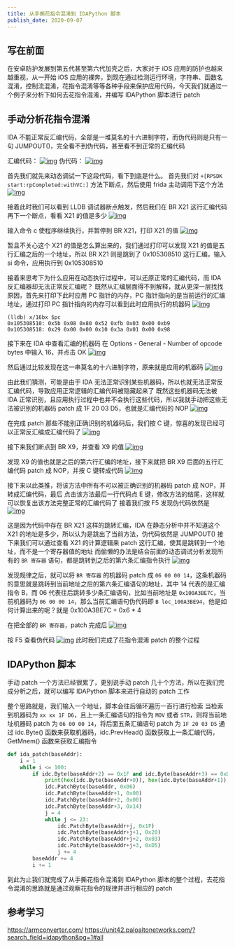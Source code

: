 ```yaml
---
title: 从手撕花指令混淆到 IDAPython 脚本
publish_date: 2020-09-07
---
```


## 写在前面

在安卓防护发展到第五代甚至第六代加壳之后，大家对于 iOS 应用的防护也越来越重视，从一开始 iOS 应用的裸奔，到现在通过检测运行环境，字符串、函数名混淆，控制流混淆，花指令混淆等等各种手段来保护应用代码，今天我们就通过一个例子来分析下如何去花指令混淆，并编写 IDAPython 脚本进行 patch

##  手动分析花指令混淆

IDA 不能正常反汇编代码，全部是一堆莫名的十六进制字符，而伪代码则是只有一句 JUMPOUT()，完全看不到伪代码，甚至看不到正常的汇编代码

汇编代码：
[![img](https://dwj1210.github.io/images/idapython_1.png)](../deobfuscation_with_IDAPython/deobfuscation_with_IDAPython_1.png)
伪代码：
[![img](https://dwj1210.github.io/images/idapython_2.png)](../deobfuscation_with_IDAPython/deobfuscation_with_IDAPython_2.png)

首先我们就先来动态调试一下这段代码，看下到底是什么。
首先我们对 `+[RPSDK start:rpCompleted:withVC:]` 方法下断点，然后使用 frida 主动调用下这个方法
[![img](https://dwj1210.github.io/images/idapython_3.png)](../deobfuscation_with_IDAPython/deobfuscation_with_IDAPython_3.png)

接着此时我们可以看到 LLDB 调试器断点触发，然后我们在 BR X21 这行汇编代码再下一个断点，看看 X21 的值是多少
[![img](https://dwj1210.github.io/images/idapython_4.png)](../deobfuscation_with_IDAPython/deobfuscation_with_IDAPython_4.png)

输入命令 c 使程序继续执行，并暂停到 BR X21，打印 X21 的值
[![img](https://dwj1210.github.io/images/idapython_5.png)](../deobfuscation_with_IDAPython/deobfuscation_with_IDAPython_5.png)

暂且不关心这个 X21 的值是怎么算出来的，我们通过打印可以发现 X21 的值是五行汇编之后的一个地址，所以 BR X21 则是跳到了 0x105308510 这行汇编，输入 si 命令，应用执行到 0x105308510

接着来思考下为什么应用在动态执行过程中，可以还原正常的汇编代码，而 IDA 反汇编器却无法正常反汇编呢？
既然从汇编层面得不到解释，就从更深一层找找原因，首先来打印下此时应用 PC 指针的内存，PC 指针指向的是当前运行的汇编地址，通过打印 PC 指针指向的内存可以看到此时应用执行的机器码
[![img](https://dwj1210.github.io/images/idapython_6.png)](../deobfuscation_with_IDAPython/deobfuscation_with_IDAPython_6.png)

```
(lldb) x/16bx $pc
0x105308510: 0x5b 0x08 0x80 0x52 0xfb 0x03 0x00 0xb9
0x105308518: 0x29 0x00 0x00 0x10 0x3a 0x01 0x00 0x98
```

接下来在 IDA 中查看汇编的机器码
在 Options - General - Number of opcode bytes 中输入 16，并点击 OK
[![img](https://dwj1210.github.io/images/idapython_7.png)](../deobfuscation_with_IDAPython/deobfuscation_with_IDAPython_7.png)

然后通过比较发现在这一串莫名的十六进制字符，原来就是应用的机器码
[![img](https://dwj1210.github.io/images/idapython_8.png)](../deobfuscation_with_IDAPython/deobfuscation_with_IDAPython_8.png)

由此我们猜测，可能是由于 IDA 无法正常识别某些机器码，所以也就无法正常反汇编代码，导致应用正常逻辑的汇编代码被隐藏起来了
既然这些机器码无法被 IDA 正常识别，且应用执行过程中也并不会执行这些代码，所以我就手动把这些无法被识别的机器码 patch 成 1F 20 03 D5，也就是汇编代码的 NOP
[![img](https://dwj1210.github.io/images/idapython_9.png)](../deobfuscation_with_IDAPython/deobfuscation_with_IDAPython_9.png)

在完成 patch 那些不能别正确识别的机器码后，我们按 C 键，惊喜的发现已经可以正常反汇编成汇编代码了
[![img](https://dwj1210.github.io/images/idapython_10.png)](../deobfuscation_with_IDAPython/deobfuscation_with_IDAPython_10.png)

接下来我们断点到 BR X9，并查看 X9 的值
[![img](https://dwj1210.github.io/images/idapython_11.png)](../deobfuscation_with_IDAPython/deobfuscation_with_IDAPython_11.png)

发现 X9 的值也就是之后的第六行汇编的地址，接下来就把 BR X9 后面的五行汇编代码 patch 成 NOP，并按 C 键转成代码
[![img](https://dwj1210.github.io/images/idapython_12.png)](../deobfuscation_with_IDAPython/deobfuscation_with_IDAPython_12.png)

接下来以此类推，将该方法中所有不可以被正确识别的机器码 patch 成 NOP，并转成汇编代码，最后 点击该方法最后一行代码点 E 键，修改方法的结尾，这样就可以恢复出该方法完整正常的汇编代码了
接着我们按 F5 发现伪代码依然是
[![img](https://dwj1210.github.io/images/idapython_13.png)](../deobfuscation_with_IDAPython/deobfuscation_with_IDAPython_13.png)

这是因为代码中存在 BR X21 这样的跳转汇编，IDA 在静态分析中并不知道这个 X21 的地址是多少，所以认为是跳出了当前方法，伪代码依然是 JUMPOUT()
接下来我们可以通过查看 X21 的计算逻辑来 patch 这行汇编，使其是跳转到一个地址，而不是一个寄存器值的地址
而偷懒的办法是结合前面的动态调试分析发现所有的 `BR 寄存器` 语句，都是跳转到之后的第六条汇编指令执行
[![img](https://dwj1210.github.io/images/idapython_14.png)](../deobfuscation_with_IDAPython/deobfuscation_with_IDAPython_14.png)

发现规律之后，就可以将 `BR 寄存器` 的机器码 patch 成 `06 00 00 14`，这条机器码的意思就是跳转到当前地址之后的第六条汇编语句的地址，其中 14 代表的是汇编指令 B，而 06 代表往后跳转多少条汇编语句，比如当前地址是 `0x100A3BE7C`，当前机器码为 `06 00 00 14`，那么当前汇编语句伪代码即 `B loc_100A3BE94`，他是如何计算出来的呢？就是 0x100A3BE7C + 0x6 * 4

在把全部的 `BR 寄存器`，patch 完成后
[![img](https://dwj1210.github.io/images/idapython_15.png)](../deobfuscation_with_IDAPython/deobfuscation_with_IDAPython_15.png)

按 F5 查看伪代码
[![img](https://dwj1210.github.io/images/idapython_16.png)](../deobfuscation_with_IDAPython/deobfuscation_with_IDAPython_16.png)
此时我们完成了花指令混淆 patch 的整个过程

## IDAPython 脚本

手动 patch 一个方法已经很累了，更别说手动 patch 几十个方法，所以在我们完成分析之后，就可以编写 IDAPython 脚本来进行自动的 patch 工作

整个思路就是，我们输入一个地址，脚本会往后循环遍历一百行进行检索
当检索到机器码为 `xx xx 1F D6`，且上一条汇编语句的指令为 `MOV` 或者 `STR`，则将当前地址机器码 patch 为 `06 00 00 14`，将后面五条汇编语句 patch 为 `1F 20 03 D5`
通过 idc.Byte() 函数来获取机器码，idc.PrevHead() 函数获取上一条汇编代码，GetMnem() 函数来获取汇编指令

```python
def ida_patch(baseAddr):
    i = 1
    while i <= 100:
        if idc.Byte(baseAddr+2) == 0x1F and idc.Byte(baseAddr+3) == 0xD6 and (GetMnem(idc.PrevHead(baseAddr)) == "MOV" or GetMnem(idc.PrevHead(baseAddr)) == "STR"):
            print(hex(idc.Byte(baseAddr+0)), hex(idc.Byte(baseAddr+1)), hex(idc.Byte(baseAddr+2)), hex(idc.Byte(baseAddr+3)))
            idc.PatchByte(baseAddr, 0x06)
            idc.PatchByte(baseAddr+1, 0x00)
            idc.PatchByte(baseAddr+2, 0x00)
            idc.PatchByte(baseAddr+3, 0x14)
            j = 4
            while j <= 23:
                idc.PatchByte(baseAddr+j, 0x1F)
                idc.PatchByte(baseAddr+j+1, 0x20)
                idc.PatchByte(baseAddr+j+2, 0x03)
                idc.PatchByte(baseAddr+j+3, 0xD5)
                j += 4
        baseAddr += 4
        i += 1
```



到此为止我们就完成了从手撕花指令混淆到 IDAPython 脚本的整个过程，去花指令混淆的思路就是通过观察花指令的规律并进行相应的 patch

## 参考学习

https://armconverter.com/
https://unit42.paloaltonetworks.com/?search_field=idapython&pg=1#all